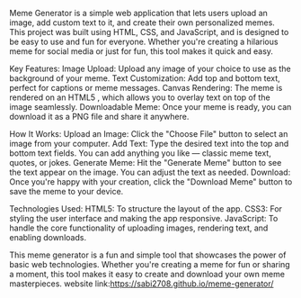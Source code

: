 
Meme Generator is a simple web application that lets users upload an image, add custom text to it, and create their own personalized memes. This project was built using HTML, CSS, and JavaScript, 
and is designed to be easy to use and fun for everyone. Whether you're creating a hilarious meme for social media or just for fun, this tool makes it quick and easy.

Key Features:
Image Upload: Upload any image of your choice to use as the background of your meme.
Text Customization: Add top and bottom text, perfect for captions or meme messages.
Canvas Rendering: The meme is rendered on an HTML5 <canvas>, which allows you to overlay text on top of the image seamlessly.
Downloadable Meme: Once your meme is ready, you can download it as a PNG file and share it anywhere.

How It Works:
Upload an Image: Click the "Choose File" button to select an image from your computer.
Add Text: Type the desired text into the top and bottom text fields. You can add anything you like — classic meme text, quotes, or jokes.
Generate Meme: Hit the "Generate Meme" button to see the text appear on the image. You can adjust the text as needed.
Download: Once you're happy with your creation, click the "Download Meme" button to save the meme to your device.

Technologies Used:
HTML5: To structure the layout of the app.
CSS3: For styling the user interface and making the app responsive.
JavaScript: To handle the core functionality of uploading images, rendering text, and enabling downloads.

This meme generator is a fun and simple tool that showcases the power of basic web technologies. Whether you're creating a meme for fun or sharing a moment, this tool makes it easy to create and 
download your own meme masterpieces.
 website link:https://sabi2708.github.io/meme-generator/





